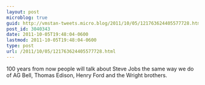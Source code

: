 ```yaml
---
layout: post
microblog: true
guid: http://vmstan-tweets.micro.blog/2011/10/05/121763624405577728.html
post_id: 3040343
date: 2011-10-05T19:48:04-0600
lastmod: 2011-10-05T19:48:04-0600
type: post
url: /2011/10/05/121763624405577728.html
---
```

100 years from now people will talk about Steve Jobs the same way we do of AG Bell, Thomas Edison, Henry Ford and the Wright brothers.
